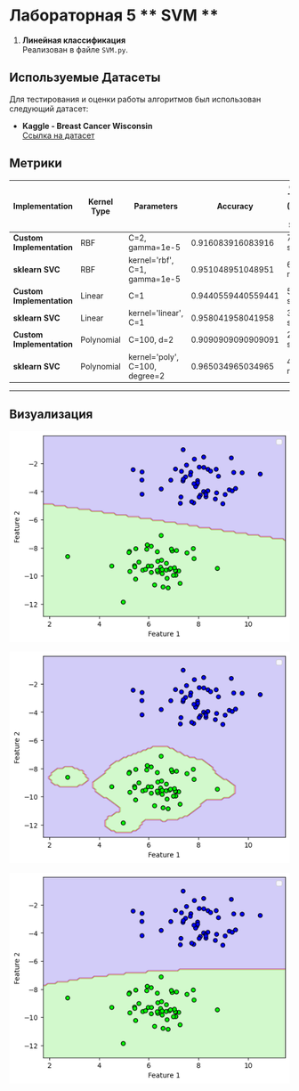 # Лабораторная 5 ** SVM **

1. **Линейная классификация**  
    Реализован в файле `SVM.py`.

## Используемые Датасеты

Для тестирования и оценки работы алгоритмов был использован следующий датасет:

 - **Kaggle - Breast Cancer Wisconsin**  
   [Ссылка на датасет](https://www.kaggle.com/datasets/uciml/breast-cancer-wisconsin-data)

   

## Метрики

| Implementation                      | Kernel Type  | Parameters                      | Accuracy       | CPU Time (User + Sys) | Wall Time    |
|-------------------------------------|--------------|----------------------------------|----------------|-----------------------|--------------|
| **Custom Implementation**          | RBF          | C=2, gamma=1e-5                 | 0.916083916083916 | 7.57 s               | 5.05 s       |
| **sklearn SVC**                    | RBF          | kernel='rbf', C=1, gamma=1e-5   | 0.951048951048951 | 604 ms               | 60.6 ms      |
| **Custom Implementation**          | Linear       | C=1                             | 0.9440559440559441 | 52.3 s               | 50.6 s       |
| **sklearn SVC**                    | Linear       | kernel='linear', C=1            | 0.958041958041958 | 3.45 s               | 805 ms       |
| **Custom Implementation**          | Polynomial   | C=100, d=2                      | 0.9090909090909091 | 23.9 s               | 21.8 s       |
| **sklearn SVC**                    | Polynomial   | kernel='poly', C=100, degree=2  | 0.965034965034965 | 4.02 ms              | 3.2 ms       |

---

## Визуализация 
![Линейное ядро](images/image.png)

![RBF ядро](images/rbf.png)

![Полиномиальное ядро](images/poly.png)
